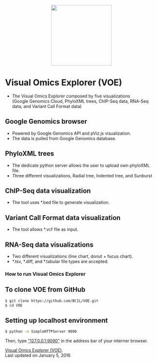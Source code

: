 <div style="text-align:center"><img src ="https://github.com/BCIL/PhyloD3/blob/master/Archive/BioITCore_logo/BioITCore_Logo_XL.png?raw=true" width=200 height=200/></div>

Visual Omics Explorer (VOE)
==================
- The Visual Omics Explorer composed by five visualizations <br />
(Google Genomics Cloud, PhyloXML trees, ChIP-Seq data, RNA-Seq data, and Variant Call Format data)

Google Genomics browser
---------------
- Powered by Google Genomics API and pViz.js visualization.
- The data is pulled from Google Genomics database.

PhyloXML trees
----------------
- The dedicate python server allows the user to upload own phyloXML file.
- Three different visualizations, Radial tree, Indented tree, and Sunburst

ChIP-Seq data visualization
---------------------------
- The tool uses *.bed file to generate visualization.

Variant Call Format data visualization
--------------------------------------
- The tool allows *.vcf file as input.

RNA-Seq data visualizations
--------------------------
- Two different visualizations (line chart, donut + fucus chart).
- *.tsv, *.diff, and *.tabular file types are accepted.



### How to run Visual Omics Explorer ###

To clone VOE from GitHub
------------------------
```bash
$ git clone https://github.com/BCIL/VOE.git
$ cd VOE
```

Setting up localhost environment
--------------------------------
```bash
$ python -m SimpleHTTPServer 9090
```
Then, type ["127.0.0.1:9090"](http://127.0.0.1:9090) in the address bar of your interner browser.

[Visual Omics Explorer (VOE)](http://bcil.github.io/VOE/). <br>
Last updated on January 5, 2016
